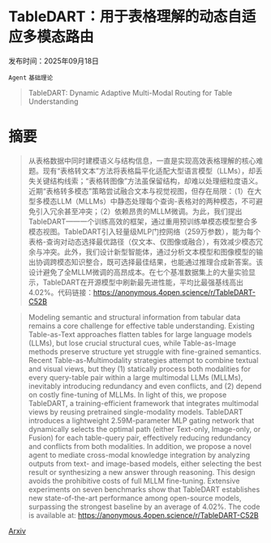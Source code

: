 # TableDART：用于表格理解的动态自适应多模态路由

发布时间：2025年09月18日

`Agent` `基础理论`

> TableDART: Dynamic Adaptive Multi-Modal Routing for Table Understanding

# 摘要

> 从表格数据中同时建模语义与结构信息，一直是实现高效表格理解的核心难题。现有“表格转文本”方法将表格扁平化适配大型语言模型（LLMs），却丢失关键结构线索；“表格转图像”方法虽保留结构，却难以处理细粒度语义。近期“表格转多模态”策略尝试融合文本与视觉视图，但存在局限：（1）在大型多模态LLM（MLLMs）中静态处理每个查询-表格对的两种模态，不可避免引入冗余甚至冲突；（2）依赖昂贵的MLLM微调。为此，我们提出TableDART——一个训练高效的框架，通过重用预训练单模态模型整合多模态视图。TableDART引入轻量级MLP门控网络（259万参数），能为每个表格-查询对动态选择最优路径（仅文本、仅图像或融合），有效减少模态冗余与冲突。此外，我们设计新型智能体，通过分析文本模型和图像模型的输出协调跨模态知识整合，既可选择最佳结果，也能通过推理合成新答案。该设计避免了全MLLM微调的高昂成本。在七个基准数据集上的大量实验显示，TableDART在开源模型中刷新最先进性能，平均比最强基线高出4.02%。代码链接：https://anonymous.4open.science/r/TableDART-C52B

> Modeling semantic and structural information from tabular data remains a core challenge for effective table understanding. Existing Table-as-Text approaches flatten tables for large language models (LLMs), but lose crucial structural cues, while Table-as-Image methods preserve structure yet struggle with fine-grained semantics. Recent Table-as-Multimodality strategies attempt to combine textual and visual views, but they (1) statically process both modalities for every query-table pair within a large multimodal LLMs (MLLMs), inevitably introducing redundancy and even conflicts, and (2) depend on costly fine-tuning of MLLMs. In light of this, we propose TableDART, a training-efficient framework that integrates multimodal views by reusing pretrained single-modality models. TableDART introduces a lightweight 2.59M-parameter MLP gating network that dynamically selects the optimal path (either Text-only, Image-only, or Fusion) for each table-query pair, effectively reducing redundancy and conflicts from both modalities. In addition, we propose a novel agent to mediate cross-modal knowledge integration by analyzing outputs from text- and image-based models, either selecting the best result or synthesizing a new answer through reasoning. This design avoids the prohibitive costs of full MLLM fine-tuning. Extensive experiments on seven benchmarks show that TableDART establishes new state-of-the-art performance among open-source models, surpassing the strongest baseline by an average of 4.02%. The code is available at: https://anonymous.4open.science/r/TableDART-C52B

[Arxiv](https://arxiv.org/abs/2509.14671)
